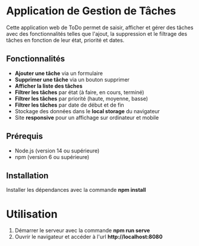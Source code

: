 # Application de Gestion de Tâches

Cette application web de ToDo permet de saisir, afficher et gérer des tâches avec des fonctionnalités telles que l'ajout, la suppression et le filtrage des tâches en fonction de leur état, priorité et dates.

## Fonctionnalités

- **Ajouter une tâche** via un formulaire
- **Supprimer une tâche** via un bouton supprimer
- **Afficher la liste des tâches**
- **Filtrer les tâches** par état (à faire, en cours, terminé)
- **Filtrer les tâches** par priorité (haute, moyenne, basse)
- **Filtrer les tâches** par date de début et de fin
- Stockage des données dans le **local storage** du navigateur
- Site **responsive** pour un affichage sur ordinateur et mobile

## Prérequis

- Node.js (version 14 ou supérieure)
- npm (version 6 ou supérieure)

## Installation

Installer les dépendances avec la commande **npm install**

# Utilisation

1. Démarrer le serveur avec la commande **npm run serve**
2. Ouvrir le navigateur et accéder à l'url **http://localhost:8080**



